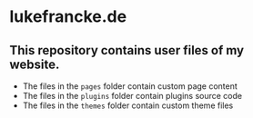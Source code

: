 # lukefrancke.de
This repository contains user files of my website.
---
* The files in the `pages` folder contain custom page content
* The files in the `plugins` folder contain plugins source code
* The files in the `themes` folder contain custom theme files
